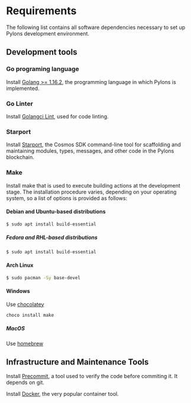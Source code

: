 # Requirements

The following list contains all software dependencies necessary to set up Pylons development environment.

## Development tools

### Go programing language    
Install [Golang >= 1.16.2](https://golang.org/doc/install), the programming language in which Pylons is implemented.

### Go Linter

Install [Golangci Lint](https://golangci-lint.run/usage/install/#local-installation), used for code linting.

### Starport

Install [Starport](https://docs.starport.network/intro/install.html), the Cosmos SDK command-line tool for scaffolding and maintaining modules, types, messages, and other code in the Pylons blockchain.

### Make

Install make that is used to execute building actions at the development stage. The installation procedure varies, depending on your operating system, so
a list of options is provided as follows:

#### Debian and Ubuntu-based distributions

```bash
$ sudo apt install build-essential
```

##### Fedora and RHL-based distributions

```bash
$ sudo apt install build-essential
```

#### Arch Linux
```bash
$ sudo pacman -Sy base-devel
```      

#### Windows
Use [chocolatey](https://chocolatey.org/)
```bash
choco install make
```

##### MacOS

Use [homebrew](https://formulae.brew.sh/formula/make)

## Infrastructure and Maintenance Tools 

Install [Precommit](https://pre-commit.com/), a tool used to verify the code before commiting it. It depends on git.

Install [Docker](https://docs.docker.com/get-docker/), the very popular container tool.
